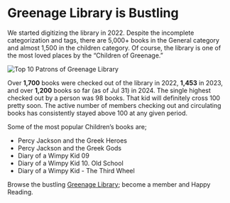 # Greenage Library is Bustling

We started digitizing the library in 2022. Despite the incomplete categorization and tags, there are 5,000+ books in the General category and almost 1,500 in the children category. Of course, the library is one of the most loved places by the “Children of Greenage.”

![Top 10 Patrons of Greenage Library](/assets/images/updates/2024/library-patrons-top-10.webp)

Over __1,700__ books were checked out of the library in 2022, __1,453__ in 2023, and over __1,200__ books so far (as of Jul 31) in 2024. The single highest checked out by a person was 98 books. That kid will definitely cross 100 pretty soon. The active number of members checking out and circulating books has consistently stayed above 100 at any given period.

Some of the most popular Children’s books are;

- Percy Jackson and the Greek Heroes
- Percy Jackson and the Greek Gods
- Diary of a Wimpy Kid 09
- Diary of a Wimpy Kid 10. Old School
- Diary of a Wimpy Kid - The Third Wheel

Browse the bustling [Greenage Library](https://www.libib.com/u/greenage/); become a member and Happy Reading. 